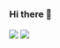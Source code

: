 ### Hi there 👋

<img align="center" src="https://github-readme-stats.vercel.app/api/top-langs/?username=afrischk&theme=radical&exclude_repo=CEHv10StudyGuide,gradle-git,hacker-blog,Azurite" />
<img align="center" src="https://github-readme-stats.vercel.app/api?username=afrischk&show_icons=true&theme=radical" />

<!--
**afrischk/afrischk** is a ✨ _special_ ✨ repository because its `README.md` (this file) appears on your GitHub profile.

Here are some ideas to get you started:

- 🔭 I’m currently working on ...
- 🌱 I’m currently learning ...
- 👯 I’m looking to collaborate on ...
- 🤔 I’m looking for help with ...
- 💬 Ask me about ...
- 📫 How to reach me: ...
- 😄 Pronouns: ...
- ⚡ Fun fact: ...
-->

